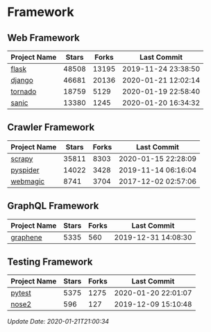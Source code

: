 # Framework

## Web Framework

| Project Name | Stars | Forks | Last Commit |
| ------------ | ----- | ----- | ----------- |
| [flask](https://github.com/pallets/flask) | 48508 | 13195 | 2019-11-24 23:38:50 |
| [django](https://github.com/django/django) | 46681 | 20136 | 2020-01-21 12:02:14 |
| [tornado](https://github.com/tornadoweb/tornado) | 18759 | 5129 | 2020-01-19 22:58:40 |
| [sanic](https://github.com/huge-success/sanic) | 13380 | 1245 | 2020-01-20 16:34:32 |

## Crawler Framework

| Project Name | Stars | Forks | Last Commit |
| ------------ | ----- | ----- | ----------- |
| [scrapy](https://github.com/scrapy/scrapy) | 35811 | 8303 | 2020-01-15 22:28:09 |
| [pyspider](https://github.com/binux/pyspider) | 14022 | 3428 | 2019-11-14 06:16:04 |
| [webmagic](https://github.com/code4craft/webmagic) | 8741 | 3704 | 2017-12-02 02:57:06 |

## GraphQL Framework

| Project Name | Stars | Forks | Last Commit |
| ------------ | ----- | ----- | ----------- |
| [graphene](https://github.com/graphql-python/graphene) | 5335 | 560 | 2019-12-31 14:08:30 |

## Testing Framework

| Project Name | Stars | Forks | Last Commit |
| ------------ | ----- | ----- | ----------- |
| [pytest](https://github.com/pytest-dev/pytest) | 5375 | 1275 | 2020-01-20 22:01:07 |
| [nose2](https://github.com/nose-devs/nose2) | 596 | 127 | 2019-12-09 15:10:48 |

*Update Date: 2020-01-21T21:00:34*